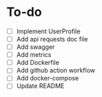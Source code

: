 # To-do

- [ ] Implement UserProfile
- [ ] Add api requests doc file
- [ ] Add swagger
- [ ] Add metrics
- [ ] Add Dockerfile
- [ ] Add github action workflow
- [ ] Add docker-compose
- [ ] Update README
